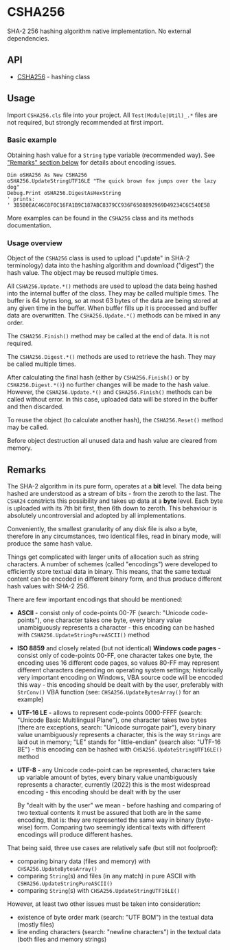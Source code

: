 # CSHA256

SHA-2 256 hashing algorithm native implementation. No external dependencies.

## API

- [CSHA256](docs/CSHA256.md) - hashing class

## Usage

Import `CSHA256.cls` file into your project. All `Test(Module|Util)_.*` files are not required, but strongly recommended
at first import.

### Basic example

Obtaining hash value for a `String` type variable (recommended way). See ["Remarks" section below](#remarks) for details about encoding issues.

```VB
Dim oSHA256 As New CSHA256
oSHA256.UpdateStringUTF16LE "The quick brown fox jumps over the lazy dog"
Debug.Print oSHA256.DigestAsHexString
' prints:
' 3B5B0EAC46C8F0C16FA1B9C187ABC8379CC936F6508892969D49234C6C540E58
```

More examples can be found in the `CSHA256` class and its methods documentation.

### Usage overview

Object of the `CSHA256` class is used to upload ("update" in SHA-2 terminology) data into the hashing algorithm and
download ("digest") the hash value. The object may be reused multiple times.

All `CSHA256.Update.*()` methods are used to upload the data being hashed into the internal buffer of the class. They may be called multiple times. The buffer is
64 bytes long, so at most 63 bytes of the data are being stored at any given time in the buffer. When buffer fills up it
is processed and buffer data are overwritten. The `CSHA256.Update.*()` methods can be mixed in any order.

The `CSHA256.Finish()` method may be called at the end of data. It is not required.

The `CSHA256.Digest.*()` methods are used to retrieve the hash. They may be called multiple times.

After calculating the final hash (either by `CSHA256.Finish()` or by `CSHA256.Digest.*()`) no further changes will be made to the hash
value. However, the `CSHA256.Update.*()` and `CSHA256.Finish()` methods can be called without error. In this case, uploaded data will
be stored in the buffer and then discarded.

To reuse the object (to calculate another hash), the `CSHA256.Reset()` method may be called.

Before object destruction all unused data and hash value are cleared from memory.

## Remarks

The SHA-2 algorithm in its pure form, operates at a **bit** level. The data being hashed are understood as a stream of
bits - from the zeroth to the last. The `CSHA24` constricts this possibility and takes up
data at a **byte** level. Each byte is uploaded with its 7th bit first, then 6th down to zeroth. This behaviour is
absolutely uncontroversial and adopted by all implementations.

Conveniently, the smallest granularity of any disk file is also a byte, therefore in any circumstances, two identical
files, read in binary mode, will produce the same hash value.

Things get complicated with larger units of allocation such as string characters. A number of schemes (called
"encodings") were developed to efficiently store textual data in binary. This means, that the same textual content can
be encoded in different binary form, and thus produce different hash values with SHA-2 256.

There are few important encodings that should be mentioned:

- **ASCII** - consist only of code-points 00-7F (search: "Unicode code-points"), one character takes one byte, every
binary value unambiguously represents a character - this encoding can be hashed with `CSHA256.UpdateStringPureASCII()` method
- **ISO 8859** and closely related (but not identical) **Windows code pages** - consist only of code-points 00-FF, one
  character takes one byte, the encoding uses 16 different code pages, so values 80-FF may represent different
  characters depending on operating system settings; historically very important encoding on Windows, VBA source code
  will be encoded this way - this encoding should be dealt with by the user, preferably with `StrConv()` VBA
  function (see: `CHSA256.UpdateBytesArray()` for an example)
- **UTF-16 LE** - allows to represent code-points 0000-FFFF (search: "Unicode Basic Multilingual Plane"), one character
  takes two bytes (there are exceptions, search: "Unicode surrogate pair"), every binary value
  unambiguously represents a character, this is the way `Strings` are laid out in memory; "LE" stands for
  "little-endian" (search also: "UTF-16 BE") - this encoding can be hashed with `CHSA256.UpdateStringUTF16LE()` method
- **UTF-8** - any Unicode code-point can be represented, characters take up variable amount of bytes, every binary value
  unambiguously represents a character, currently (2022) this is the most widespread encoding - this encoding should be dealt with
  by the user

  By "dealt with by the user" we mean - before hashing and comparing of two textual contents it must be assured that
  both are in the same encoding, that is: they are represented the same way in binary (byte-wise) form. Comparing two
  seemingly identical texts with different encodings will produce different hashes.

That being said, three use cases are relatively safe (but still not foolproof):

- comparing binary data (files and memory) with `CHSA256.UpdateBytesArray()`
- comparing `String`(s) and files (in any match) in pure ASCII with `CSHA256.UpdateStringPureASCII()`
- comparing `String`(s) with `CHSA256.UpdateStringUTF16LE()`

However, at least two other issues must be taken into consideration:

- existence of byte order mark (search: "UTF BOM") in the textual data (mostly files)
- line ending characters (search: "newline characters") in the textual data (both files and memory strings)
